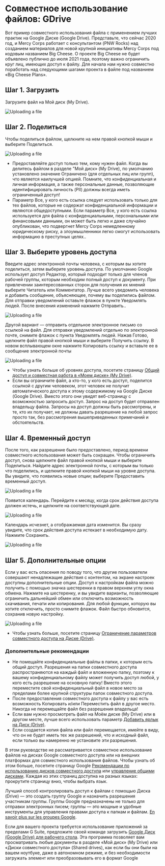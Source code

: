 # Совместное использование файлов: GDrive
Вот пример совместного использования файла с применением лучших практик на Google Диске (Google Drive). Представьте, что сейчас 2020 год, и Mercy Corps работает с консультантом (PNW Rocks) над созданием материалов для новой крупной инициативы Mercy Corps под кодовым названием Big Cheese. О проекте Big Cheese не будет объявлено публично до июля 2021 года, поэтому важно ограничить круг лиц, имеющих доступ к файлу. Для начала нам нужно совместно поработать над следующими шагами проекта в файле под названием «Big Cheese Plans».

## Шаг 1. Загрузить
Загрузите файл на Мой диск (My Drive).

![Uploading a file](images/Filesharing_Gdrive_Step1.png)

## Шаг 2. Поделиться
Чтобы поделиться файлом, щелкните на нем правой кнопкой мыши и выберите Поделиться.

![Uploading a file](images/Filesharing_Gdrive_Step2.png)

  - Предоставляйте доступ только тем, кому нужен файл. Когда вы делитесь файлом в разделе "Мой диск» (My Drive), по умолчанию установлено значение Ограничено (для отдельных лиц или групп), что является наилучшей опцией. Помните, что конфиденциальная и личная информация, а также персональные данные, позволяющие идентифицировать личность (PII) должны всегда иметь ограниченный доступ!
  - Параметр Все, у кого есть ссылка следует использовать только для тех файлов, которые не содержат конфиденциальной информации и являются общедоступными. Если параметр Все, у кого есть ссылка используется для файла с конфиденциальными, персональными или финансовыми данными, он может быть легко и даже случайно опубликован, что подвергнет Mercy Corps немедленному юридическому риску, а злоумышленники легко смогут использовать информацию в преступных целях..

## Шаг 3. Выберите уровень доступа
Введите адрес электронной почты человека, с которым вы хотите поделиться, затем выберите уровень доступа. По умолчанию Google использует доступ Редактор, который подходит только для членов рабочей группы, которым необходим полный доступ к документу. При привлечении заинтересованных сторон для получения их мнений выберите Читатель или Комментатор. Лучше всего уведомить человека и добавить сообщение, объясняющее, почему вы поделились файлом. Для отправки уведомлений оставьте флажок в пункте Уведомлять людей. После внесения изменений нажмите Отправить..

![Uploading a file](images/Filesharing_Gdrive_Step3a.png)

Другой вариант — отправить отдельное электронное письмо со ссылкой на файл. Для отправки уведомлений отдельно по электронной почте, снимите флажок с пункта Уведомлять людей. Нажав Готово, щелкните файл правой кнопкой мыши и выберите Получить ссылку. В новом всплывающем окне нажмите Копировать ссылку и вставьте ее в сообщение электронной почты

![Uploading a file](images/Filesharing_Gdrive_Step3b.png)

- Чтобы узнать больше об уровнях доступа, посетите страницу [Общий доступ и совместная работа в «Моем диске» (My Drive)](https://support.google.com/a/users/answer/9310248?hl=ru).
- Если вы ограничите файл, а кто-то, у кого есть доступ, поделится ссылкой с другим человеком, этот человек не получит автоматического доступа к этому содержимому на Google Диске (Google Drive). Вместо этого они увидят веб-страницу с возможностью запросить доступ. Запрос на доступ будет отправлен владельцу файла. Запросы на доступ должны быть рассмотрены, и те, кто их получает, не должны давать разрешение на любой запрос просто так, без рассмотрения вышеприведенных примечаний и обстоятельств.

## Шаг 4. Временный доступ
После того, как разрешение было предоставлено, период времени совместного использования может быть сокращен. Чтобы ограничить доступ, снова щелкните файл правой кнопкой мыши и выберите Поделиться. Найдите адрес электронной почты, с которым вы только что поделились, и щелкните правой кнопкой мыши на уровне доступа. Вы увидите, что появились новые опции; выберите Предоставить временный доступ.

![Uploading a file](images/Filesharing_Gdrive_Step4.png)

Появится календарь. Перейдите к месяцу, когда срок действия доступа должен истечь, и щелкните на соответствующей дате.

![Uploading a file](images/Filesharing_Gdrive_Step5.png)

Календарь исчезнет, а отображаемая дата изменится. Вы сразу увидите, что срок действия доступа истекает в необходимую дату. Нажмите Сохранить.

![Uploading a file](images/Filesharing_Gdrive_Step6.png)

## Шаг 5. Дополнительные опции
Если у вас есть опасения по поводу того, что другие пользователи совершают ненадлежащие действия с контентом, на экране настроек доступны дополнительные опции. Доступ к настройкам файла можно получить с помощью значка шестеренки в правом верхнем углу окна обмена. Нажмите на шестеренку, и вы увидите варианты, позволяющие ограничить дальнейший обмен или отключить возможность скачивания, печати или копирования. Для любой функции, которую вы хотите отключить, просто снимите флажок. Файл быстро обновится, сохранив новую настройку.

![Uploading a file](images/Filesharing_Gdrive_Step7.png)

- Чтобы узнать больше, посетите страницу [Ограничение параметров совместного доступа на Диске (Drive)](https://support.google.com/a/users/answer/9308868?hl=ru).

### Дополнительные рекомендации
  - Не помещайте конфиденциальные файлы в папки, к которым есть общий доступ. Разрешения на папки совместного доступа распространяются на каждый файл и вложенную папку, поэтому к вашему конфиденциальному файлу может получить доступ любой, у кого есть разрешение на основную папку! Вместо этого переместите свой конфиденциальный файл в новое место за пределами более крупной структуры папок совместного доступа.
  - После предоставления совместного доступа к файлу у вас есть возможность Копировать и/или Переместить файл в другое место. Никогда не перемещайте файл без разрешения владельца!
  - Если вам нужно просмотреть файл на Моём диске (My Drive) или в другом месте, лучше всего использовать параметр [Добавить ярлык на Диск (Drive)](https://support.google.com/drive/answer/9700156?hl=ru&co=GENIE.Platform%3DDesktop).
  - Если создается копия файла или файл перемещается, имейте в виду, что он не будет иметь тех же разрешений, что и исходный файл, если только вы намеренно не установите эти разрешения.

В этом руководстве не рассматривается совместное использование файлов на дисках Google совместного доступа или на внешних платформах для совместного использования файлов. Чтобы узнать об этом больше, посетите страницу Google [Рекомендации по использованию дисков совместного доступа](https://support.google.com/a/users/answer/9310352?hl=ru) или [управление общими дисками](https://support.google.com/a/topic/7337266?hl=ru&ref_topic=2490075). Каждая из этих страниц доступна на разных языках: прокрутите страницу вниз, чтобы выбрать язык.

Лучший способ контролировать доступ к файлам с помощью Диска (Drive) — это создать группу Google и назначить разрешения участникам группы. Группы Google предназначены не только для отправки электронных писем; группы — это мощные и удобные инструменты для управления правами доступа к папкам и файлам. [En savoir plus sur les groupes Google](https://support.google.com/groups/?hl=ru#topic=9216).

Если для вашего проекта требуется использование приложений за пределами G Suite, предложите своей команде загрузить [Google Диск (Google Drive) для рабочего стола](https://support.google.com/drive/answer/7329379?hl=ru). Эта программа позволяет вам просматривать любые документы в разделе «Мой диск» (My Drive) или «Диски совместного доступа» (Shared drives), как если бы они были на вашем ноутбуке, даже в автономном режиме, и без необходимости загружать элемент или преобразовывать его в формат Google
